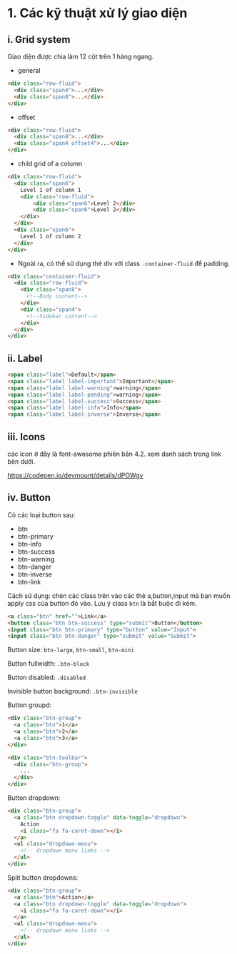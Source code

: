 # 1. Các kỹ thuật xử lý giao diện

## i. Grid system

Giao diện được chia làm 12 cột trên 1 hàng ngang.

* general

```html
<div class="row-fluid">
  <div class="span4">...</div>
  <div class="span8">...</div>
</div>
```

* offset

```html
<div class="row-fluid">
  <div class="span4">...</div>
  <div class="span4 offset4">...</div>
</div>
```

* child grid of a column 

```html
<div class="row-fluid">
  <div class="span6">
    Level 1 of column 1
    <div class="row-fluid">
        <div class="span6">Level 2</div>
        <div class="span6">Level 2</div>
    </div>
  </div>
  <div class="span6">
    Level 1 of column 2
  </div>
</div>
```

* Ngoài ra, có thể sử dụng thẻ div với class `.container-fluid` để padding.

```html
<div class="container-fluid">
  <div class="row-fluid">
    <div class="span8">
      <!--Body content-->
    </div>
    <div class="span4">
      <!--Sidebar content-->
    </div>
  </div>
</div>
```

## ii. Label

```html
<span class="label">Default</span>
<span class="label label-important">Important</span>
<span class="label label-warning">warning</span>
<span class="label label-pending">warning</span>
<span class="label label-success">Success</span>
<span class="label label-info">Info</span>
<span class="label label-inverse">Inverse</span>
```

## iii. Icons

các icon ở đây là font-awesome phiên bản 4.2. xem danh sách trong link bên dưới.

https://codepen.io/devmount/details/dPOWgv

## iv. Button

Có các loại button sau: 
- btn
- btn-primary
- btn-info
- btn-success
- btn-warning
- btn-danger
- btn-inverse
- btn-link 

Cách sử dụng: chèn các class trên vào các thẻ a,button,input mà bạn muốn apply css của button đó vào. Lưu ý class `btn` là bắt buộc đi kèm.

```html
<a class="btn" href="">Link</a>
<button class="btn btn-success" type="submit">Button</button>
<input class="btn btn-primary" type="button" value="Input">
<input class="btn btn-danger" type="submit" value="Submit">
```

Button size: `btn-large`, `btn-small`, `btn-mini`

Button fullwidth: `.btn-block`

Button disabled: `.disabled`

Invisible button background: `.btn-invisible`

Button groupd: 

```html
<div class="btn-group">
  <a class="btn">1</a>
  <a class="btn">2</a>
  <a class="btn">3</a>
</div>
```

```html
<div class="btn-toolbar">
  <div class="btn-group">
    ...
  </div>
</div>
```

Button dropdown:

```html
<div class="btn-group">
  <a class="btn dropdown-toggle" data-toggle="dropdown">
    Action
    <i class="fa fa-caret-down"></i>
  </a>
  <ul class="dropdown-menu">
    <!-- dropdown menu links -->
  </ul>
</div>
```

Split button dropdowns:

```html
<div class="btn-group">
  <a class="btn">Action</a>
  <a class="btn dropdown-toggle" data-toggle="dropdown">
    <i class="fa fa-caret-down"></i>
  </a>
  <ul class="dropdown-menu">
    <!-- dropdown menu links -->
  </ul>
</div>
```

